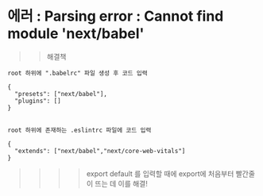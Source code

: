 # 에러 : Parsing error : Cannot find module 'next/babel'

> > 해결책

```
root 하위에 ".babelrc" 파일 생성 후 코드 입력

{
  "presets": ["next/babel"],
  "plugins": []
}
```

```

root 하위에 존재하는 .eslintrc 파일에 코드 입력

{
  "extends": ["next/babel","next/core-web-vitals"]
}
```

> > > > export default 를 입력할 때에 export에 처음부터 빨간줄이 뜨는 데 이를 해결!
